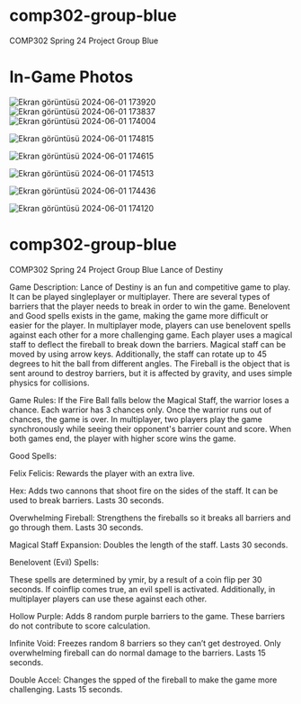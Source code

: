 # comp302-group-blue
COMP302 Spring 24 Project Group Blue

# In-Game Photos
![Ekran görüntüsü 2024-06-01 173920](https://github.com/KocUniversity/comp302-group-blue/assets/91802400/d331a43e-035f-4094-a551-4fd40c8842b2)
![Ekran görüntüsü 2024-06-01 173837](https://github.com/KocUniversity/comp302-group-blue/assets/91802400/6076483f-2471-4fab-80d0-bca7d7b443d2)
![Ekran görüntüsü 2024-06-01 174004](https://github.com/KocUniversity/comp302-group-blue/assets/91802400/d7d1631d-8691-4461-b203-04b62804677b)

![Ekran görüntüsü 2024-06-01 174815](https://github.com/KocUniversity/comp302-group-blue/assets/91802400/a924b477-af58-4fe9-83f2-58452d899083)

![Ekran görüntüsü 2024-06-01 174615](https://github.com/KocUniversity/comp302-group-blue/assets/91802400/24d097a9-93d8-4384-a70f-4512962903d8)

![Ekran görüntüsü 2024-06-01 174513](https://github.com/KocUniversity/comp302-group-blue/assets/91802400/eef4a64f-df50-4d16-a146-8d5a29fa8909)

![Ekran görüntüsü 2024-06-01 174436](https://github.com/KocUniversity/comp302-group-blue/assets/91802400/0728990a-351c-4a17-8ea9-206e5dd3b94e)

![Ekran görüntüsü 2024-06-01 174120](https://github.com/KocUniversity/comp302-group-blue/assets/91802400/015a9a66-c5c9-44c3-84d7-171952334c1b)

# comp302-group-blue
COMP302 Spring 24 Project Group Blue
Lance of Destiny


Game Description:
Lance of Destiny is an fun and competitive game to play. 
It can be played singleplayer or multiplayer. There are several types of barriers 
that the player needs to break in order to win the game. Benelovent and Good spells exists
in the game, making the game more difficult or easier for the player.
In multiplayer mode, players can use benelovent spells against each other for a more 
challenging game.
Each player uses a magical staff to deflect the fireball to break down the barriers. Magical
staff can be moved by using arrow keys. Additionally, the staff can rotate up to 45 degrees 
to hit the ball from different angles. The Fireball is the object that is sent around to
destroy barriers, but it is affected by gravity, and uses simple physics for collisions. 


Game Rules:
If the Fire Ball falls below the Magical Staff, the warrior loses a chance. Each
warrior has 3 chances only. Once the warrior runs out of chances, the game is over.
In multiplayer, two players play the game synchronously while seeing their opponent's
barrier count and score. When both games end, the player with higher score wins the game.


Good Spells:

Felix Felicis: 
Rewards the player with an extra live. 

Hex:
Adds two cannons that shoot fire on the sides of the staff. It can be used
to break barriers. Lasts 30 seconds.

Overwhelming Fireball:
Strengthens the fireballs so it breaks all barriers and go through them.
Lasts 30 seconds.

Magical Staff Expansion:
Doubles the length of the staff. 
Lasts 30 seconds.

Benelovent (Evil) Spells:

These spells are determined by ymir, by a result of a coin flip per 30 seconds.
If coinflip comes true, an evil spell is activated. Additionally, in multiplayer players 
can use these against each other. 

Hollow Purple:
Adds 8 random purple barriers to the game. These barriers do not contribute to score calculation.

Infinite Void:
Freezes random 8 barriers so they can’t get destroyed. Only overwhelming fireball can do normal
damage to the barriers. Lasts 15 seconds.

Double Accel:
Changes the spped of the fireball to make the game more challenging.
Lasts 15 seconds.
 
